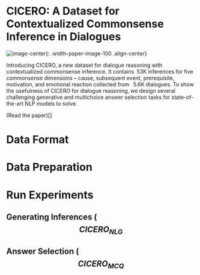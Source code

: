 # CICERO: A Dataset for Contextualized Commonsense Inference in Dialogues

![image-center](https://declare-lab.net/assets/images/resources/cicero.png){: .width-paper-image-100 .align-center}


Introducing CICERO, a new dataset for dialogue reasoning with contextualized commonsense inference. It contains 53K inferences for five commonsense dimensions – cause, subsequent event, prerequisite, motivation, and emotional reaction collected from  5.6K dialogues. To show the usefulness of CICERO for dialogue reasoning, we design several challenging generative and multichoice answer selection tasks for state-of-the-art NLP models to solve.

(Read the paper)[]

# Data Format

# Data Preparation

# Run Experiments

## Generating Inferences ($$CICERO_{NLG}$$

## Answer Selection ($$CICERO_{MCQ}$$
